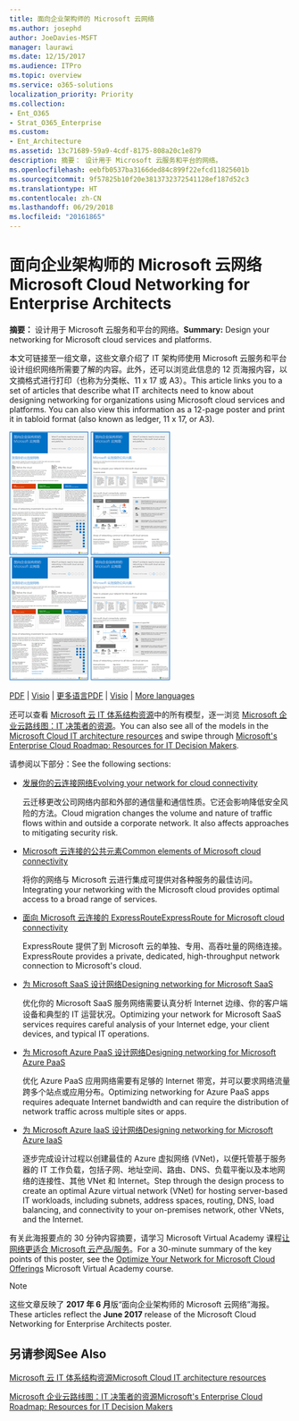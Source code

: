 ```yaml
---
title: 面向企业架构师的 Microsoft 云网络
ms.author: josephd
author: JoeDavies-MSFT
manager: laurawi
ms.date: 12/15/2017
ms.audience: ITPro
ms.topic: overview
ms.service: o365-solutions
localization_priority: Priority
ms.collection:
- Ent_O365
- Strat_O365_Enterprise
ms.custom:
- Ent_Architecture
ms.assetid: 13c71689-59a9-4cdf-8175-808a20c1e879
description: 摘要： 设计用于 Microsoft 云服务和平台的网络。
ms.openlocfilehash: eebfb0537ba3166ded84c899f22efcd11825601b
ms.sourcegitcommit: 9f57825b10f20e3813732372541128ef187d52c3
ms.translationtype: HT
ms.contentlocale: zh-CN
ms.lasthandoff: 06/29/2018
ms.locfileid: "20161865"
---
```

# <a name="microsoft-cloud-networking-for-enterprise-architects"></a><span data-ttu-id="134bc-103">面向企业架构师的 Microsoft 云网络</span><span class="sxs-lookup"><span data-stu-id="134bc-103">Microsoft Cloud Networking for Enterprise Architects</span></span>

 <span data-ttu-id="134bc-104">**摘要：** 设计用于 Microsoft 云服务和平台的网络。</span><span class="sxs-lookup"><span data-stu-id="134bc-104">**Summary:** Design your networking for Microsoft cloud services and platforms.</span></span>
  
<span data-ttu-id="134bc-p101">本文可链接至一组文章，这些文章介绍了 IT 架构师使用 Microsoft 云服务和平台设计组织网络所需要了解的内容。此外，还可以浏览此信息的 12 页海报内容，以文摘格式进行打印（也称为分类帐、11 x 17 或 A3）。</span><span class="sxs-lookup"><span data-stu-id="134bc-p101">This article links you to a set of articles that describe what IT architects need to know about designing networking for organizations using Microsoft cloud services and platforms. You can also view this information as a 12-page poster and print it in tabloid format (also known as ledger, 11 x 17, or A3).</span></span>
  
<span data-ttu-id="134bc-107">[![模型缩略图：Microsoft 云网络](images/95e8ab6a-b4d0-4836-acc1-b0b77ebf46e6.png)  
](https://go.microsoft.com/fwlink/p/?linkid=842073)</span><span class="sxs-lookup"><span data-stu-id="134bc-107">[![Thumb image for Microsoft cloud networking model](images/95e8ab6a-b4d0-4836-acc1-b0b77ebf46e6.png)  
](https://go.microsoft.com/fwlink/p/?linkid=842073)</span></span>
  
<span data-ttu-id="134bc-108">[PDF](https://go.microsoft.com/fwlink/p/?linkid=842073) | [Visio](https://go.microsoft.com/fwlink/p/?linkid=842074) | [更多语言](https://www.microsoft.com/download/details.aspx?id=54425)</span><span class="sxs-lookup"><span data-stu-id="134bc-108">[PDF](https://go.microsoft.com/fwlink/p/?linkid=842073) | [Visio](https://go.microsoft.com/fwlink/p/?linkid=842074) | [More languages](https://www.microsoft.com/download/details.aspx?id=54425)</span></span>
  
<span data-ttu-id="134bc-109">还可以查看 [Microsoft 云 IT 体系结构资源](microsoft-cloud-it-architecture-resources.md)中的所有模型，逐一浏览 [Microsoft 企业云路线图：IT 决策者的资源](https://aka.ms/cloudarchitecture)。</span><span class="sxs-lookup"><span data-stu-id="134bc-109">You can also see all of the models in the [Microsoft Cloud IT architecture resources](microsoft-cloud-it-architecture-resources.md) and swipe through [Microsoft's Enterprise Cloud Roadmap: Resources for IT Decision Makers](https://aka.ms/cloudarchitecture).</span></span>
  
<span data-ttu-id="134bc-110">请参阅以下部分：</span><span class="sxs-lookup"><span data-stu-id="134bc-110">See the following sections:</span></span>
  
- [<span data-ttu-id="134bc-111">发展你的云连接网络</span><span class="sxs-lookup"><span data-stu-id="134bc-111">Evolving your network for cloud connectivity</span></span>](evolving-your-network-for-cloud-connectivity.md)
    
    <span data-ttu-id="134bc-p102">云迁移更改公司网络内部和外部的通信量和通信性质。它还会影响降低安全风险的方法。</span><span class="sxs-lookup"><span data-stu-id="134bc-p102">Cloud migration changes the volume and nature of traffic flows within and outside a corporate network. It also affects approaches to mitigating security risk.</span></span>
    
- [<span data-ttu-id="134bc-114">Microsoft 云连接的公共元素</span><span class="sxs-lookup"><span data-stu-id="134bc-114">Common elements of Microsoft cloud connectivity</span></span>](common-elements-of-microsoft-cloud-connectivity.md)
    
    <span data-ttu-id="134bc-115">将你的网络与 Microsoft 云进行集成可提供对各种服务的最佳访问。</span><span class="sxs-lookup"><span data-stu-id="134bc-115">Integrating your networking with the Microsoft cloud provides optimal access to a broad range of services.</span></span>
    
- [<span data-ttu-id="134bc-116">面向 Microsoft 云连接的 ExpressRoute</span><span class="sxs-lookup"><span data-stu-id="134bc-116">ExpressRoute for Microsoft cloud connectivity</span></span>](expressroute-for-microsoft-cloud-connectivity.md)
    
    <span data-ttu-id="134bc-117">ExpressRoute 提供了到 Microsoft 云的单独、专用、高吞吐量的网络连接。</span><span class="sxs-lookup"><span data-stu-id="134bc-117">ExpressRoute provides a private, dedicated, high-throughput network connection to Microsoft's cloud.</span></span>
    
- [<span data-ttu-id="134bc-118">为 Microsoft SaaS 设计网络</span><span class="sxs-lookup"><span data-stu-id="134bc-118">Designing networking for Microsoft SaaS</span></span>](designing-networking-for-microsoft-saas.md)
    
    <span data-ttu-id="134bc-119">优化你的 Microsoft SaaS 服务网络需要认真分析 Internet 边缘、你的客户端设备和典型的 IT 运营状况。</span><span class="sxs-lookup"><span data-stu-id="134bc-119">Optimizing your network for Microsoft SaaS services requires careful analysis of your Internet edge, your client devices, and typical IT operations.</span></span>
    
- [<span data-ttu-id="134bc-120">为 Microsoft Azure PaaS 设计网络</span><span class="sxs-lookup"><span data-stu-id="134bc-120">Designing networking for Microsoft Azure PaaS</span></span>](designing-networking-for-microsoft-azure-paas.md)
    
    <span data-ttu-id="134bc-121">优化 Azure PaaS 应用网络需要有足够的 Internet 带宽，并可以要求网络流量跨多个站点或应用分布。</span><span class="sxs-lookup"><span data-stu-id="134bc-121">Optimizing networking for Azure PaaS apps requires adequate Internet bandwidth and can require the distribution of network traffic across multiple sites or apps.</span></span>
    
- [<span data-ttu-id="134bc-122">为 Microsoft Azure IaaS 设计网络</span><span class="sxs-lookup"><span data-stu-id="134bc-122">Designing networking for Microsoft Azure IaaS</span></span>](designing-networking-for-microsoft-azure-iaas.md)
    
    <span data-ttu-id="134bc-123">逐步完成设计过程以创建最佳的 Azure 虚拟网络 (VNet)，以便托管基于服务器的 IT 工作负载，包括子网、地址空间、路由、DNS、负载平衡以及本地网络的连接性、其他 VNet 和 Internet。</span><span class="sxs-lookup"><span data-stu-id="134bc-123">Step through the design process to create an optimal Azure virtual network (VNet) for hosting server-based IT workloads, including subnets, address spaces, routing, DNS, load balancing, and connectivity to your on-premises network, other VNets, and the Internet.</span></span>
    
<span data-ttu-id="134bc-124">有关此海报要点的 30 分钟内容摘要，请学习 Microsoft Virtual Academy 课程[让网络更适合 Microsoft 云产品/服务](https://mva.microsoft.com/zh-CN/training-courses/optimize-your-network-for-microsoft-cloud-offerings-17743)。</span><span class="sxs-lookup"><span data-stu-id="134bc-124">For a 30-minute summary of the key points of this poster, see the [Optimize Your Network for Microsoft Cloud Offerings](https://mva.microsoft.com/zh-CN/training-courses/optimize-your-network-for-microsoft-cloud-offerings-17743) Microsoft Virtual Academy course.</span></span>
  
> [!NOTE]
> <span data-ttu-id="134bc-125">这些文章反映了 **2017 年 6 月**版“面向企业架构师的 Microsoft 云网络”海报。</span><span class="sxs-lookup"><span data-stu-id="134bc-125">These articles reflect the **June 2017** release of the Microsoft Cloud Networking for Enterprise Architects poster.</span></span>
  
## <a name="see-also"></a><span data-ttu-id="134bc-126">另请参阅</span><span class="sxs-lookup"><span data-stu-id="134bc-126">See Also</span></span>

[<span data-ttu-id="134bc-127">Microsoft 云 IT 体系结构资源</span><span class="sxs-lookup"><span data-stu-id="134bc-127">Microsoft Cloud IT architecture resources</span></span>](microsoft-cloud-it-architecture-resources.md)

[<span data-ttu-id="134bc-128">Microsoft 企业云路线图：IT 决策者的资源</span><span class="sxs-lookup"><span data-stu-id="134bc-128">Microsoft's Enterprise Cloud Roadmap: Resources for IT Decision Makers</span></span>](https://sway.com/FJ2xsyWtkJc2taRD)



